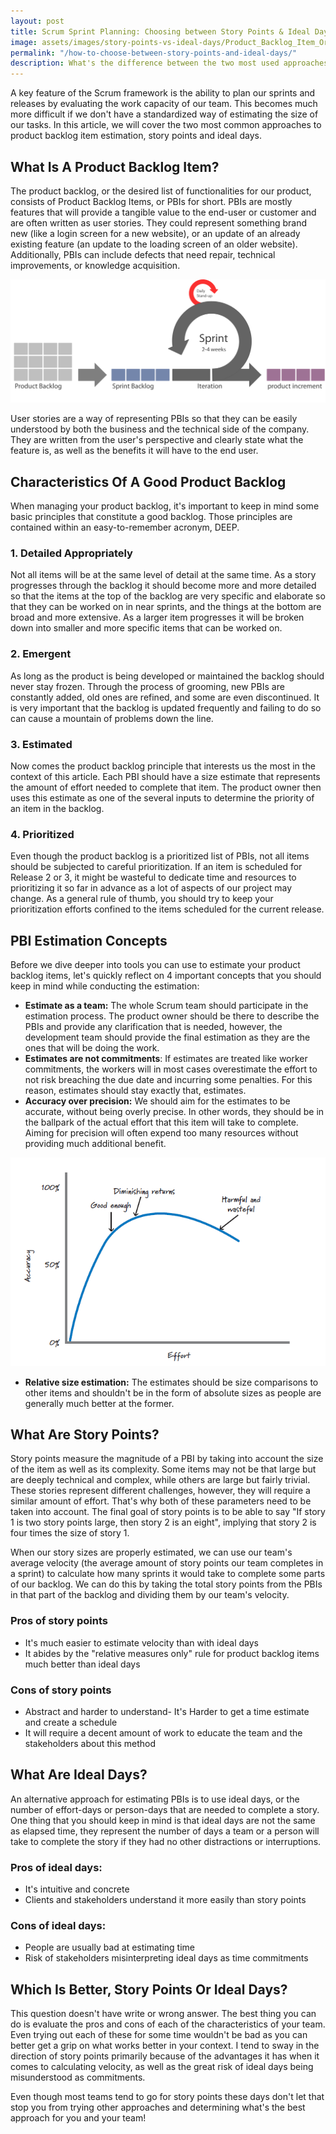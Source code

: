 ```yaml
---
layout: post
title: Scrum Sprint Planning: Choosing between Story Points & Ideal Days
image: assets/images/story-points-vs-ideal-days/Product_Backlog_Item_Organization.png
permalink: "/how-to-choose-between-story-points-and-ideal-days/"
description: What's the difference between the two most used approaches to PBI estimation, story points & ideal days? Learn what they are so that you can decide which one fits your team better.
---
```


A key feature of the Scrum framework is the ability to plan our sprints and releases by evaluating the work capacity of our team. This becomes much more difficult if we don't have a standardized way of estimating the size of our tasks. In this article, we will cover the two most common approaches to product backlog item estimation, story points and ideal days.

## What Is A Product Backlog Item?
The product backlog, or the desired list of functionalities for our product, consists of Product Backlog Items, or PBIs for short. PBIs are mostly features that will provide a tangible value to the end-user or customer and are often written as user stories. They could represent something brand new (like a login screen for a new website), or an update of an already existing feature (an update to the loading screen of an older website). Additionally, PBIs can include defects that need repair, technical improvements, or knowledge acquisition.

<img src="/assets/images/story-points-vs-ideal-days/The_Scrum_Workflow.png" alt="The Standard Scrum Workflow">

User stories are a way of representing PBIs so that they can be easily understood by both the business and the technical side of the company. They are written from the user's perspective and clearly state what the feature is, as well as the benefits it will have to the end user.

## Characteristics Of A Good Product Backlog
When managing your product backlog, it's important to keep in mind some basic principles that constitute a good backlog. Those principles are contained within an easy-to-remember acronym, DEEP.

### 1. Detailed Appropriately
Not all items will be at the same level of detail at the same time. As a story progresses through the backlog it should become more and more detailed so that the items at the top of the backlog are very specific and elaborate so that they can be worked on in near sprints, and the things at the bottom are broad and more extensive. As a larger item progresses it will be broken down into smaller and more specific items that can be worked on.

### 2. Emergent
As long as the product is being developed or maintained the backlog should never stay frozen. Through the process of grooming, new PBIs are constantly added, old ones are refined, and some are even discontinued. It is very important that the backlog is updated frequently and failing to do so can cause a mountain of problems down the line.

### 3. Estimated
Now comes the product backlog principle that interests us the most in the context of this article. Each PBI should have a size estimate that represents the amount of effort needed to complete that item. The product owner then uses this estimate as one of the several inputs to determine the priority of an item in the backlog.

### 4. Prioritized
Even though the product backlog is a prioritized list of PBIs, not all items should be subjected to careful prioritization. If an item is scheduled for Release 2 or 3, it might be wasteful to dedicate time and resources to prioritizing it so far in advance as a lot of aspects of our project may change. As a general rule of thumb, you should try to keep your prioritization efforts confined to the items scheduled for the current release.

## PBI Estimation Concepts
Before we dive deeper into tools you can use to estimate your product backlog items, let's quickly reflect on 4 important concepts that you should keep in mind while conducting the estimation:

- **Estimate as a team:** The whole Scrum team should participate in the estimation process. The product owner should be there to describe the PBIs and provide any clarification that is needed, however, the development team should provide the final estimation as they are the ones that will be doing the work.
- **Estimates are not commitments**: If estimates are treated like worker commitments, the workers will in most cases overestimate the effort to not risk breaching the due date and incurring some penalties. For this reason, estimates should stay exactly that, estimates.
- **Accuracy over precision:** We should aim for the estimates to be accurate, without being overly precise. In other words, they should be in the ballpark of the actual effort that this item will take to complete. Aiming for precision will often expend too many resources without providing much additional benefit.

<img src="/assets/images/story-points-vs-ideal-days/Accuracy_Vs_Precision_In_Scrum_Product_Backlog_Estimation.png" alt="The Graph Of Accuracy Vs Precision In Scrum Product Backlog Estimation">

- **Relative size estimation:** The estimates should be size comparisons to other items and shouldn't be in the form of absolute sizes as people are generally much better at the former.

## What Are Story Points?
Story points measure the magnitude of a PBI by taking into account the size of the item as well as its complexity. Some items may not be that large but are deeply technical and complex, while others are large but fairly trivial. These stories represent different challenges, however, they will require a similar amount of effort. That's why both of these parameters need to be taken into account. The final goal of story points is to be able to say "If story 1 is two story points large, then story 2 is an eight", implying that story 2 is four times the size of story 1.

When our story sizes are properly estimated, we can use our team's average velocity (the average amount of story points our team completes in a sprint) to calculate how many sprints it would take to complete some parts of our backlog. We can do this by taking the total story points from the PBIs in that part of the backlog and dividing them by our team's velocity.

### Pros of story points
- It's much easier to estimate velocity than with ideal days
- It abides by the "relative measures only" rule for product backlog items much better than ideal days

### Cons of story points
- Abstract and harder to understand- It's Harder to get a time estimate and create a schedule
- It will require a decent amount of work to educate the team and the stakeholders about this method

## What Are Ideal Days?
An alternative approach for estimating PBIs is to use ideal days, or the number of effort-days or person-days that are needed to complete a story. One thing that you should keep in mind is that ideal days are not the same as elapsed time, they represent the number of days a team or a person will take to complete the story if they had no other distractions or interruptions.

### Pros of ideal days:
- It's intuitive and concrete
- Clients and stakeholders understand it more easily than story points

### Cons of ideal days:
- People are usually bad at estimating time
- Risk of stakeholders misinterpreting ideal days as time commitments

## Which Is Better, Story Points Or Ideal Days?
This question doesn't have write or wrong answer. The best thing you can do is evaluate the pros and cons of each of the characteristics of your team. Even trying out each of these for some time wouldn't be bad as you can better get a grip on what works better in your context. I tend to sway in the direction of story points primarily because of the advantages it has when it comes to calculating velocity, as well as the great risk of ideal days being misunderstood as commitments.

Even though most teams tend to go for story points these days don't let that stop you from trying other approaches and determining what's the best approach for you and your team!
